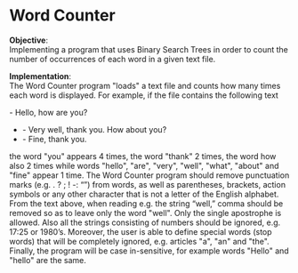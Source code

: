 # Word Counter

**Objective**:  
Implementing a program that uses Binary Search Trees in order to count the number of occurrences of each word in a given text file.

**Implementation**:  
The Word Counter program "loads" a text file and counts how many times each word is displayed. For example, if the file contains the following text

\- Hello, how are you?
* \- Very well, thank you. How about you?
* \- Fine, thank you.

the word "you" appears 4 times, the word "thank" 2 times, the word how also 2 times while words "hello", "are", "very", "well", "what", "about" and "fine" appear 1 time. The Word Counter program should remove punctuation marks (e.g. . ? ; ! -: “”) from words, as well as parentheses, brackets, action symbols or any other character that is not a letter of the English alphabet. From the text above, when reading e.g. the string “well,” comma should be removed so as to leave only the word "well". Only the single apostrophe is allowed. Also all the strings consisting of numbers should be ignored, e.g. 17:25 or 1980’s. Moreover, the user is able to define special words (stop words) that will be completely ignored, e.g. articles "a", "an" and "the". Finally, the program will be case in-sensitive, for example words "Hello" and "hello" are the same.
